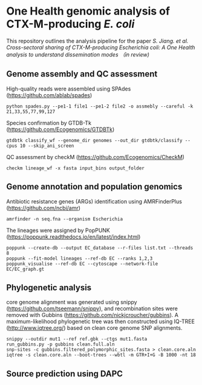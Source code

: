 # One Health genomic analysis of CTX-M-producing _E. coli_ #
This repository outlines the analysis pipeline for the paper *S. Jiang. et al. Cross-sectoral sharing of CTX-M-producing Escherichia coli: A One Health analysis to understand dissemination modes （in review)*

## Genome assembly and QC assessment ##
High-quality reads were assembled using SPAdes (https://github.com/ablab/spades)  
```
python spades.py --pe1-1 file1 --pe1-2 file2 -o assmebly --careful -k 21,33,55,77,99,127
```
Species confirmation by GTDB-Tk (https://github.com/Ecogenomics/GTDBTk)  
```
gtdbtk classify_wf --genome_dir genomes --out_dir gtdbtk/classify --cpus 10 --skip_ani_screen
```
QC assessment by checkM (https://github.com/Ecogenomics/CheckM)  
```
checkm lineage_wf -x fasta input_bins output_folder
```
## Genome annotation and population genomics ##  
Antibiotic resistance genes (ARGs) identification using AMRFinderPlus (https://github.com/ncbi/amr)
```
amrfinder -n seq.fna --organism Escherichia
```
The lineages were assigned by PopPUNK (https://poppunk.readthedocs.io/en/latest/index.html)
```
poppunk --create-db --output EC_database --r-files list.txt --threads 8
poppunk --fit-model lineages --ref-db EC --ranks 1,2,3
poppunk_visualise --ref-db EC --cytoscape --network-file EC/EC_graph.gt
```
## Phylogenetic analysis ##
core genome alignment was generated using snippy (https://github.com/tseemann/snippy), and recombination sites were removed with Gubbins (https://github.com/nickjcroucher/gubbins). A maximum-likelihood phylogenetic tree was then constructed using IQ-TREE (http://www.iqtree.org/) based on clean core genome SNP alignments.
```
snippy --outdir mut1 --ref ref.gbk --ctgs mut1.fasta
run_gubbins.py -p gubbins clean.full.aln
snp-sites -c gubbins.filtered_polymorphic_sites.fasta > clean.core.aln
iqtree -s clean.core.aln --boot-trees --wbtl -m GTR+I+G -B 1000 -nt 18
```
## Source prediction using DAPC ##
